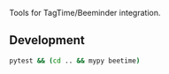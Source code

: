 Tools for TagTime/Beeminder integration.

## Development

```bash
pytest && (cd .. && mypy beetime)
```